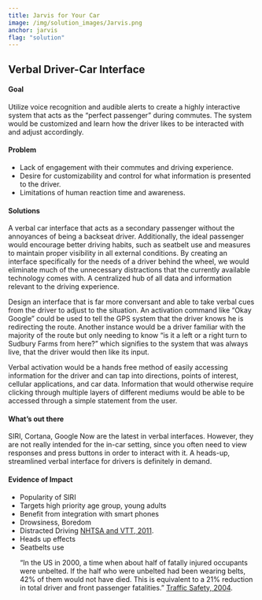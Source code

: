 ```yaml
---
title: Jarvis for Your Car
image: /img/solution_images/Jarvis.png
anchor: jarvis
flag: "solution"
---
```

<h2>Verbal Driver-Car Interface</h2>

<h4>Goal</h4>
<p>Utilize voice recognition and audible alerts to create a highly interactive system that acts as the “perfect passenger” during commutes. The system would be customized and learn how the driver likes to be interacted with and adjust accordingly.
</p>

<h4>Problem</h4>
<ul>
<li> Lack of engagement with their commutes and driving experience.</li>
<li> Desire for customizability and control for what information is presented to the driver. </li>
<li> Limitations of human reaction time and awareness. </li>
</ul>

<h4>Solutions</h4>
<p>A verbal car interface that acts as a secondary passenger without the annoyances of being a backseat driver. Additionally, the ideal passenger would encourage better driving habits, such as seatbelt use and measures to maintain proper visibility in all external conditions. By creating an interface specifically for the needs of a driver behind the wheel, we would eliminate much of the unnecessary distractions that the currently available technology comes with. A centralized hub of all data and information relevant to the driving experience.
</p>
<p>Design an interface that is far more conversant and able to take verbal cues from the driver to adjust to the situation. An activation command like “Okay Google” could be used to tell the GPS system that the driver knows he is redirecting the route. Another instance would be a driver familiar with the majority of the route but only needing to know “is it a left or a right turn to Sudbury Farms from here?” which signifies to the system that was always live, that the driver would then like its input.
</p>
<p>Verbal activation would be a hands free method of easily accessing information for the driver and can tap into directions, points of interest, cellular applications, and car data. Information that would otherwise require clicking through multiple layers of different mediums would be able to be accessed through a simple statement from the user.
</p>

<h4>What’s out there</h4>
<p>SIRI, Cortana, Google Now are the latest in verbal interfaces. However, they are not really intended for the in-car setting, since you often need to view responses and press buttons in order to interact with it. A heads-up, streamlined verbal interface for drivers is definitely in demand.
</p>

<h4>Evidence of Impact</h4>
<ul>
<li>Popularity of SIRI</li>
<li>Targets high priority age group, young adults</li>
<li>Benefit from integration with smart phones</li>
<li>Drowsiness, Boredom</li> 
<li>Distracted Driving 
<a href='http://www.nhtsa.gov/DOT/NHTSA/NRD/Articles/HF/Reducing%20Unsafe%20behaviors/810594/pages/2Objective1.htm#q2'> NHTSA and VTT, 2011</a>.</li>
<li>Heads up effects</li>
<li>Seatbelts use
<p>“In the US in 2000, a time when about half of fatally injured occupants were unbelted. If the half who were unbelted had been wearing belts, 42% of them would not have died. This is equivalent to a 21% reduction in total driver and front passenger fatalities.”
<a href='http://www.scienceservingsociety.com/ts/text/ch12.htm'>Traffic Safety, 2004</a>.</p></li>
</ul>
